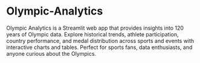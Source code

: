# Olympic-Analytics
Olympic Analytics is a Streamlit web app that provides insights into 120 years of Olympic data. Explore historical trends, athlete participation, country performance, and medal distribution across sports and events with interactive charts and tables. Perfect for sports fans, data enthusiasts, and anyone curious about the Olympics.
